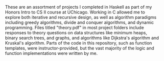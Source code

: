 These are an assortment of projects I completed in Haskell as part of my Honors Intro to CS II course at UChicago. Working in C allowed me to explore both iterative and recursive design, as well as algorithm paradigms including greedy algorithms, divide and conquer algorithms, and dynamic programming. Files titled "theory.pdf" in most project folders include responses to theory questions on data structures like minimum heaps, binary search trees, and graphs, and algorithms like Dijkstra's algorithm and Kruskal's algorithm. Parts of the code in this repository, such as function templates, were instructor-provided, but the vast majority of the logic and function implementations were written by me.

